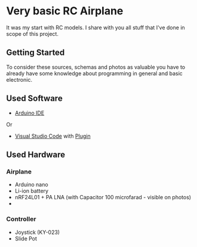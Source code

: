 
# Very basic RC Airplane

It was my start with RC models. I share with you all stuff that I've done in scope of this project.

## Getting Started

To consider these sources, schemas and photos as valuable you have to already have some knowledge about programming in general and basic electronic.

## Used Software

* [Arduino IDE](https://www.arduino.cc/en/Main/Software)

Or

* [Visual Studio Code](https://code.visualstudio.com/) with [Plugin](https://marketplace.visualstudio.com/items?itemName=vsciot-vscode.vscode-arduino)

## Used Hardware

### Airplane

* Arduino nano
* Li-ion battery
* nRF24L01 + PA LNA (with Capacitor 100 microfarad - visible on photos)
* 

### Controller

* Joystick (KY-023)
* Slide Pot 
